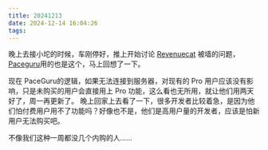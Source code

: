 ```yaml
---
title: 20241213
date: 2024-12-14 16:04:26
tags:
---
```

晚上去接小坨的时候，车刚停好，推上开始讨论 [Revenuecat](revenuecat.com) 被墙的问题，[Paceguru]()用的也是这个，马上回想了一下。

现在 PaceGuru的逻辑，如果无法连接到服务器，对现有的 Pro 用户应该没有影响，只是未购买的用户会直接用上 Pro 功能，这么看也无所用，就让他们用两天好了，周一再更新了。
晚上回家上去看了一下，很多开发者比较着急，是因为他们怕付费用户用不了功能吗？好像也不是，他们是高用户量的开发者，应该是怕新用户无法购买吧。

不像我们这种一周都没几个内购的人......